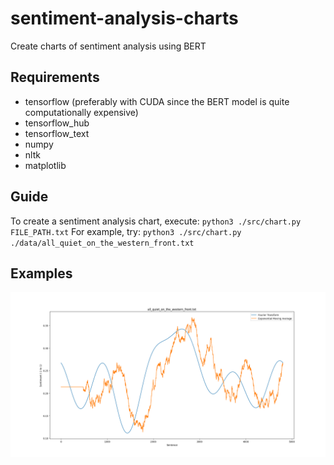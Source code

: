 # sentiment-analysis-charts
Create charts of sentiment analysis using BERT

## Requirements
- tensorflow (preferably with CUDA since the BERT model is quite computationally expensive)
- tensorflow_hub
- tensorflow_text
- numpy
- nltk
- matplotlib

## Guide
To create a sentiment analysis chart, execute: `python3 ./src/chart.py FILE_PATH.txt`
For example, try: `python3 ./src/chart.py ./data/all_quiet_on_the_western_front.txt`

## Examples
![plot](./examples/all_quiet_on_the_western_front.png)

